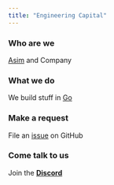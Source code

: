 ```yaml
---
title: "Engineering Capital"
---
```


### Who are we

[Asim](https://github.com/asim) and Company

### What we do

We build stuff in [Go](https://go.dev)

### Make a request 

File an [issue](https://github.com/asim/aslam/issues/new) on GitHub

### Come talk to us

Join the [**Discord**](https://discord.gg/FjrMrxNehR)
